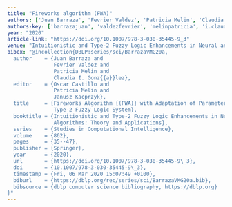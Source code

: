 ```yaml
---
title: "Fireworks algorithm (FWA)"
authors: ['Juan Barraza', 'Fevrier Valdez', 'Patricia Melin', 'Claudia I. González']
authors-key: ['barrazajuan', 'valdezfevrier', 'melinpatricia', 'i.claudia']
year: "2020"
article-link: "https://doi.org/10.1007/978-3-030-35445-9_3"
venue: "Intuitionistic and Type-2 Fuzzy Logic Enhancements in Neural and Optimization Algorithms"
bibex: "@incollection{DBLP:series/sci/BarrazaVMG20a,
  author    = {Juan Barraza and
               Fevrier Valdez and
               Patricia Melin and
               Claudia I. Gonz{{a}}lez},
  editor    = {Oscar Castillo and
               Patricia Melin and
               Janusz Kacprzyk},
  title     = {Fireworks Algorithm {(FWA)} with Adaptation of Parameters Using Interval
               Type-2 Fuzzy Logic System},
  booktitle = {Intuitionistic and Type-2 Fuzzy Logic Enhancements in Neural and Optimization
               Algorithms: Theory and Applications},
  series    = {Studies in Computational Intelligence},
  volume    = {862},
  pages     = {35--47},
  publisher = {Springer},
  year      = {2020},
  url       = {https://doi.org/10.1007/978-3-030-35445-9\_3},
  doi       = {10.1007/978-3-030-35445-9\_3},
  timestamp = {Fri, 06 Mar 2020 15:07:49 +0100},
  biburl    = {https://dblp.org/rec/series/sci/BarrazaVMG20a.bib},
  bibsource = {dblp computer science bibliography, https://dblp.org}
}"
---
```

